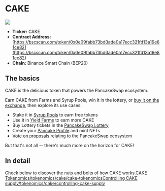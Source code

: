 # CAKE

![](https://gblobscdn.gitbook.com/assets%2F-MHREX7DHcljbY5IkjgJ%2F-MbKS2mFRDg91ZWCu1Fz%2F-MbKYvFVIDU2SJJwLSQF%2Fdocs%20masthead%20%2817%29.png?alt=media&token=2965a5eb-916d-48ff-8102-1c1d1b3fa0b6)

* **Ticker:** CAKE
* **Contract Address:** [https://bscscan.com/token/0x0e09fabb73bd3ade0a17ecc321fd13a19e81ce82](https://bscscan.com/token/0x0e09fabb73bd3ade0a17ecc321fd13a19e81ce82)
* **Chain:** Binance Smart Chain \(BEP20\)

## The basics <a id="the-basics"></a>

CAKE is the delicious token that powers the PancakeSwap ecosystem.

Earn CAKE from Farms and Syrup Pools, win it in the lottery, or [buy it on the exchange](../products-1/exchange.md), then explore its use cases:

* Stake it in [Syrup Pools](../products-1/syrup-pools.md) to earn free tokens
* Use it in [Yield Farms](../products-1/yield-farming/) to earn more CAKE
* Buy Lottery tickets in the [PancakeSwap Lottery](../products-1/lottery/)​
* Create your [Pancake Profile](../products-1/nft-profile-system.md) and mint NFTs
* ​[Vote on proposals](../products-1/voting.md) relating to the PancakeSwap ecosystem

But that's not all -- there's much more on the horizon for CAKE!

## In detail <a id="in-detail"></a>

Check below to discover the nuts and bolts of how CAKE works.[CAKE Tokenomics/tokenomics/cake/cake-tokenomics](https://docs.pancakeswap.finance/tokenomics/cake/cake-tokenomics)[Controlling CAKE supply/tokenomics/cake/controlling-cake-supply](https://docs.pancakeswap.finance/tokenomics/cake/controlling-cake-supply)

​

### **​** <a id="undefined"></a>

